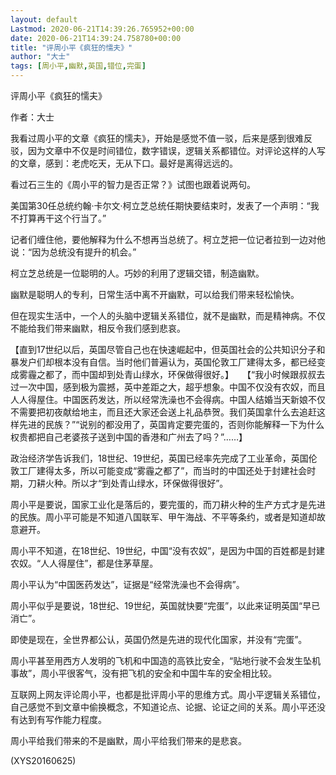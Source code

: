 ```yaml
---
layout: default
Lastmod: 2020-06-21T14:39:26.765952+00:00
date: 2020-06-21T14:39:24.758780+00:00
title: "评周小平《疯狂的懦夫》"
author: "大士"
tags: [周小平,幽默,英国,错位,完蛋]
---
```


评周小平《疯狂的懦夫》

作者：大士

我看过周小平的文章《疯狂的懦夫》，开始是感觉不值一驳，后来是感到很难反驳，因为文章中不仅是时间错位，数字错误，逻辑关系都错位。对评论这样的人写的文章，感到：老虎吃天，无从下口。最好是离得远远的。

看过石三生的《周小平的智力是否正常？》试图也跟着说两句。

美国第30任总统约翰·卡尔文·柯立芝总统任期快要结束时，发表了一个声明：“我不打算再干这个行当了。”

记者们缠住他，要他解释为什么不想再当总统了。柯立芝把一位记者拉到一边对他说：“因为总统没有提升的机会。”

柯立芝总统是一位聪明的人。巧妙的利用了逻辑交错，制造幽默。

幽默是聪明人的专利，日常生活中离不开幽默，可以给我们带来轻松愉快。

但在现实生活中，一个人的头脑中逻辑关系错位，就不是幽默，而是精神病。不仅不能给我们带来幽默，相反令我们感到悲哀。

【直到17世纪以后，英国尽管自己也在快速崛起中，但英国社会的公共知识分子和暴发户们却根本没有自信。当时他们普遍认为，英国伦敦工厂建得太多，都已经变成雾霾之都了，而中国却到处青山绿水，环保做得很好。】　　【“我小时候跟叔叔去过一次中国，感到极为震撼，英中差距之大，超乎想象。中国不仅没有农奴，而且人人得屋住。中国医药发达，所以经常洗澡也不会得病。中国人结婚当天新娘不仅不需要把初夜献给地主，而且还大家还会送上礼品恭贺。我们英国拿什么去追赶这样先进的民族？”“说别的都没用了，英国肯定要完蛋的，否则你能解释一下为什么权贵都把自己老婆孩子送到中国的香港和广州去了吗？”……】

政治经济学告诉我们，18世纪、19世纪，英国已经率先完成了工业革命，英国伦敦工厂建得太多，所以可能变成“雾霾之都了”，而当时的中国还处于封建社会时期，刀耕火种。所以才“到处青山绿水，环保做得很好”。

周小平是要说，国家工业化是落后的，要完蛋的，而刀耕火种的生产方式才是先进的民族。周小平可能是不知道八国联军、甲午海战、不平等条约，或者是知道却故意避开。

周小平不知道，在18世纪、19世纪，中国“没有农奴”，是因为中国的百姓都是封建农奴。“人人得屋住”，都是住茅草屋。

周小平认为“中国医药发达”，证据是“经常洗澡也不会得病”。

周小平似乎是要说，18世纪、19世纪，英国就快要“完蛋”，以此来证明英国“早已消亡”。

即使是现在，全世界都公认，英国仍然是先进的现代化国家，并没有“完蛋”。

周小平甚至用西方人发明的飞机和中国造的高铁比安全，“贴地行驶不会发生坠机事故”，周小平很客气，没有把飞机的安全和中国牛车的安全相比较。

互联网上网友评论周小平，也都是批评周小平的思维方式。周小平逻辑关系错位，自己感觉不到文章中偷换概念，不知道论点、论据、论证之间的关系。周小平还没有达到有写作能力程度。

周小平给我们带来的不是幽默，周小平给我们带来的是悲哀。

(XYS20160625)

